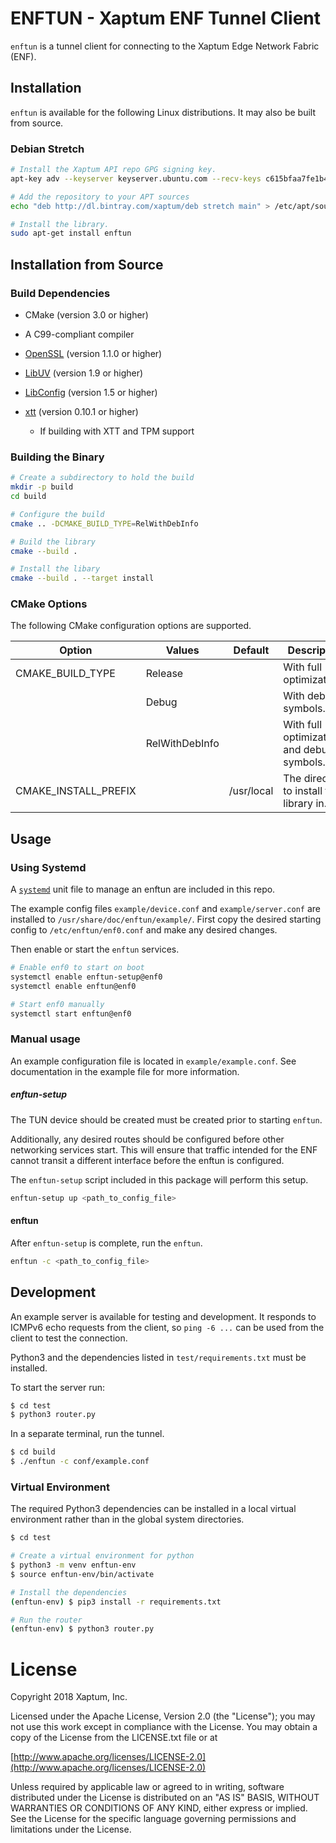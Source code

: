# ENFTUN - Xaptum ENF Tunnel Client

`enftun` is a tunnel client for connecting to the Xaptum Edge Network Fabric (ENF).

## Installation

`enftun` is available for the following Linux distributions. It may
also be built from source.

### Debian Stretch

``` bash
# Install the Xaptum API repo GPG signing key.
apt-key adv --keyserver keyserver.ubuntu.com --recv-keys c615bfaa7fe1b4ca

# Add the repository to your APT sources
echo "deb http://dl.bintray.com/xaptum/deb stretch main" > /etc/apt/sources.list.d/xaptum.list

# Install the library.
sudo apt-get install enftun
```

## Installation from Source

### Build Dependencies

* CMake (version 3.0 or higher)
* A C99-compliant compiler

* [OpenSSL]() (version 1.1.0 or higher)
* [LibUV]() (version 1.9 or higher)
* [LibConfig]() (version 1.5 or higher)
* [xtt](https://github.com/xaptum/xtt) (version 0.10.1 or higher)
  * If building with XTT and TPM support

### Building the Binary

``` bash
# Create a subdirectory to hold the build
mkdir -p build
cd build

# Configure the build
cmake .. -DCMAKE_BUILD_TYPE=RelWithDebInfo

# Build the library
cmake --build .

# Install the libary
cmake --build . --target install
```

### CMake Options

The following CMake configuration options are supported.

| Option               | Values         | Default    | Description                                |
|----------------------|----------------|------------|--------------------------------------------|
| CMAKE_BUILD_TYPE     | Release        |            | With full optimizations.                   |
|                      | Debug          |            | With debug symbols.                        |
|                      | RelWithDebInfo |            | With full optimizations and debug symbols. |
| CMAKE_INSTALL_PREFIX | <string>       | /usr/local | The directory to install the library in.   |

## Usage

### Using Systemd

A [`systemd`]() unit file to manage an enftun are included in this
repo.

The example config files `example/device.conf` and
`example/server.conf` are installed to
`/usr/share/doc/enftun/example/`.  First copy the desired starting
config to `/etc/enftun/enf0.conf` and make any desired changes.

Then enable or start the `enftun` services.

``` bash
# Enable enf0 to start on boot
systemctl enable enftun-setup@enf0
systemctl enable enftun@enf0

# Start enf0 manually
systemctl start enftun@enf0
```

### Manual usage

An example configuration file is located in `example/example.conf`.
See documentation in the example file for more information.

##### enftun-setup
The TUN device should be created must be created prior to starting
`enftun`.

Additionally, any desired routes should be configured before other
networking services start. This will ensure that traffic intended for
the ENF cannot transit a different interface before the enftun is
configured.

The `enftun-setup` script included in this package will perform this
setup.

``` bash
enftun-setup up <path_to_config_file>
```

#### enftun

After `enftun-setup` is complete, run the `enftun`.

``` bash
enftun -c <path_to_config_file>
```

## Development

An example server is available for testing and development.  It
responds to ICMPv6 echo requests from the client, so `ping -6 ...` can
be used from the client to test the connection.

Python3 and the dependencies listed in `test/requirements.txt` must be
installed.

To start the server run:
``` bash
$ cd test
$ python3 router.py
```

In a separate terminal, run the tunnel.

``` bash
$ cd build
$ ./enftun -c conf/example.conf
```

### Virtual Environment

The required Python3 dependencies can be installed in a local virtual
environment rather than in the global system directories.

``` bash
$ cd test

# Create a virtual environment for python
$ python3 -m venv enftun-env
$ source enftun-env/bin/activate

# Install the dependencies
(enftun-env) $ pip3 install -r requirements.txt

# Run the router
(enftun-env) $ python3 router.py
```

# License
Copyright 2018 Xaptum, Inc.

Licensed under the Apache License, Version 2.0 (the "License"); you may not
use this work except in compliance with the License. You may obtain a copy of
the License from the LICENSE.txt file or at

[http://www.apache.org/licenses/LICENSE-2.0](http://www.apache.org/licenses/LICENSE-2.0)

Unless required by applicable law or agreed to in writing, software
distributed under the License is distributed on an "AS IS" BASIS, WITHOUT
WARRANTIES OR CONDITIONS OF ANY KIND, either express or implied. See the
License for the specific language governing permissions and limitations under
the License.
